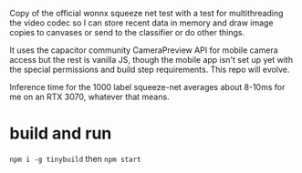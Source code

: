 Copy of the official wonnx squeeze net test with a test for multithreading the video codec so I can store recent data in memory and draw image copies to canvases or send to the classifier or do other things. 

It uses the capacitor community CameraPreview API for mobile camera access but the rest is vanilla JS, though the mobile app isn't set up yet with the special permissions and build step requirements. This repo will evolve.

Inference time for the 1000 label squeeze-net averages about 8-10ms for me on an RTX 3070, whatever that means.

# build and run
`npm i -g tinybuild` then `npm start`

